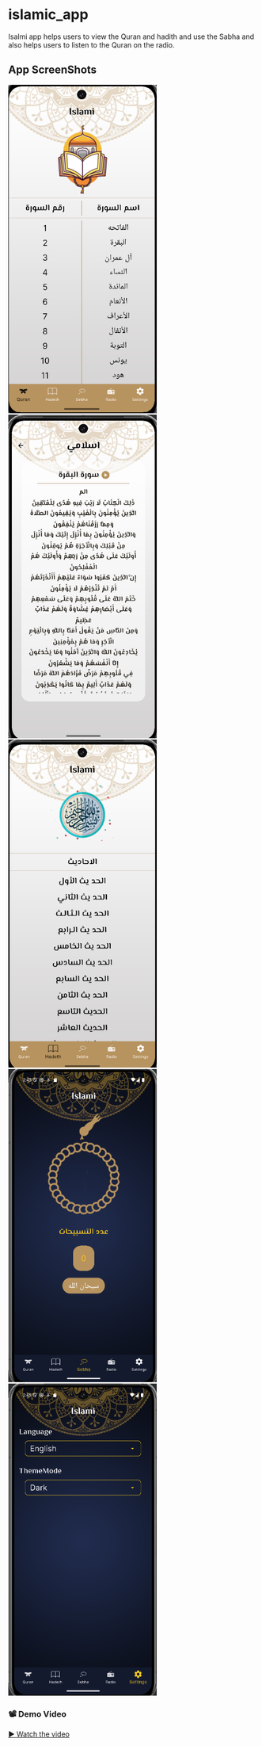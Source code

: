 # islamic_app

Isalmi app helps users to view the Quran and hadith and use the Sabha and also
helps users to listen to the Quran on the radio.


## App ScreenShots
<img src="assets/screenShots/1.png" alt="App Screenshots" width="300">
<img src="assets/screenShots/2.png" alt="App Screenshots" width="300">
<img src="assets/screenShots/3.png" alt="App Screenshots" width="300"/>
<img src="assets/screenShots/4.png" alt="App Screenshots" width="300"/>
<img src="assets/screenShots/5.png" alt="App Screenshots" width="300"/>




### 📽️ Demo Video

[▶️ Watch the video](https://drive.google.com/file/d/1ihWg0knvlLfIihl6clGPXDBk7NcnGPmg/view?usp=drive_link)

